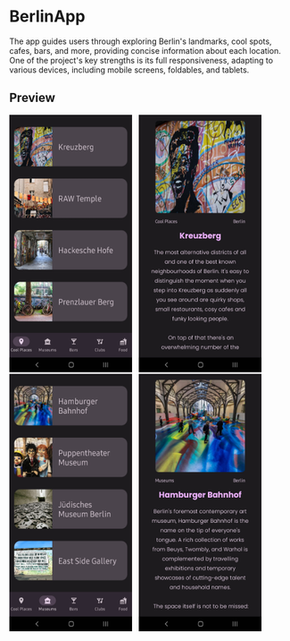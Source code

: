 # BerlinApp
The app guides users through exploring Berlin's landmarks, cool spots, cafes, bars, and more, providing concise information about each location. One of the project's key strengths is its full responsiveness, adapting to various devices, including mobile screens, foldables, and tablets.

## Preview
<p align="left">
    <img src="1.png" alt="Categories Page 1" width="220" height="460">&nbsp;&nbsp;
    <img src="2.png" alt="Results Page 1" width="220" height="460">&nbsp;&nbsp;
    <img src="3.png" alt="Categories Page 2" width="220" height="460">&nbsp;&nbsp;
    <img src="4.png" alt="Results Page 2" width="220" height="460">
</p>
